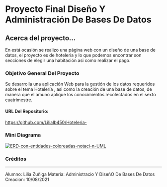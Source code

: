 # Proyecto Final Diseño Y Administración De Bases De Datos

## Acerca del proyecto...
En está ocasión se realizo una página web con un diseño de una base de datos, el proyecto es de hoteleria y lo que podemos encontrar son secciones de elegir una habitación asi como realizar el pago. 

### Objetivo General Del Proyecto 
Se desarrolla una aplicación Web para la gestión de los datos requeridos sobre el tema Hotelería , asi como la creación de una base de datos, de manera que el amuno aplique los conocimientos recolectados en el sexto cuatrimestre. 

####  URL Del Repositorio: 
https://github.com/LiliaIb450/Hoteleria-

### Mini Diagrama 
<a href='https://postimg.cc/MnZq4W4F' target='_blank'><img src='https://i.postimg.cc/MnZq4W4F/ERD-con-entidades-coloreadas-notaci-n-UML.png' border='0' alt='ERD-con-entidades-coloreadas-notaci-n-UML'/></a>

### Créditos 

------------

Alumno: Lilia Zuñiga 
Materia: Administracio Y DiseñO De Bases De Datos
Creacion: 10/08/2021
